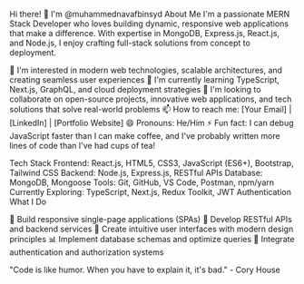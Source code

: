 Hi there! 👋 I'm @muhammednavafbinsyd
About Me
I'm a passionate MERN Stack Developer who loves building dynamic, responsive web applications that make a difference. With expertise in MongoDB, Express.js, React.js, and Node.js, I enjoy crafting full-stack solutions from concept to deployment.

👀 I'm interested in modern web technologies, scalable architectures, and creating seamless user experiences
🌱 I'm currently learning TypeScript, Next.js, GraphQL, and cloud deployment strategies
💞️ I'm looking to collaborate on open-source projects, innovative web applications, and tech solutions that solve real-world problems
📫 How to reach me: [Your Email] | [LinkedIn] | [Portfolio Website]
😄 Pronouns: He/Him
⚡ Fun fact: I can debug JavaScript faster than I can make coffee, and I've probably written more lines of code than I've had cups of tea!

Tech Stack
Frontend: React.js, HTML5, CSS3, JavaScript (ES6+), Bootstrap, Tailwind CSS
Backend: Node.js, Express.js, RESTful APIs
Database: MongoDB, Mongoose
Tools: Git, GitHub, VS Code, Postman, npm/yarn
Currently Exploring: TypeScript, Next.js, Redux Toolkit, JWT Authentication
What I Do

🚀 Build responsive single-page applications (SPAs)
🔧 Develop RESTful APIs and backend services
🎨 Create intuitive user interfaces with modern design principles
📊 Implement database schemas and optimize queries
🔐 Integrate authentication and authorization systems


"Code is like humor. When you have to explain it, it's bad." - Cory House
<!---
muhammednavafbinsyd/muhammednavafbinsyd is a ✨ special ✨ repository because its `README.md` (this file) appears on your GitHub profile.
You can click the Preview link to take a look at your changes.
--->
